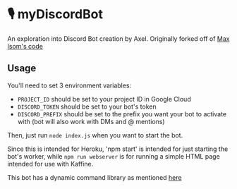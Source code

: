 🎙 myDiscordBot
========================

An exploration into Discord Bot creation by Axel.
Originally forked off of [Max Isom's code](https://github.com/codetheweb/dialogflow-to-discord)

## Usage
You'll need to set 3 environment variables:
- `PROJECT_ID` should be set to your project ID in Google Cloud
- `DISCORD_TOKEN` should be set to your bot's token
- `DISCORD_PREFIX` should be set to the prefix you want your bot to activate with (bot will also work with DMs and @ mentions)

Then, just run `node index.js` when you want to start the bot.

Since this is intended for Heroku, 'npm start' is intended for just starting the bot's worker, while `npm run webserver` is for running a simple HTML page intended for use with Kaffine.

This bot has a dynamic command library as mentioned [here](https://discordjs.guide/command-handling/dynamic-commands.html)
